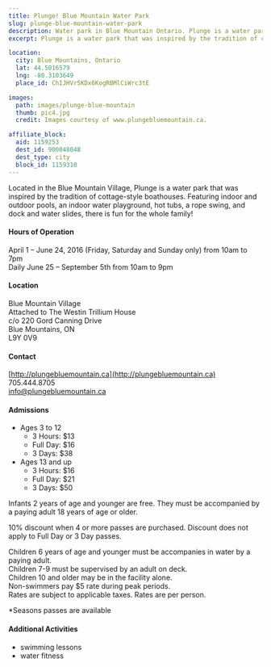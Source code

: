 ```yaml
---
title: Plunge! Blue Mountain Water Park
slug: plunge-blue-mountain-water-park
description: Water park in Blue Mountain Ontario. Plunge is a water park that was inspired by the tradition of cottage-style boathouses.
excerpt: Plunge is a water park that was inspired by the tradition of cottage-style boathouses.

location:
  city: Blue Mountains, Ontario
  lat: 44.5016579
  lng: -80.3103649
  place_id: ChIJHVr5KDx6KogRBMlCiWrc3tE

images:
  path: images/plunge-blue-mountain
  thumb: pic4.jpg
  credit: Images courtesy of www.plungebluemountain.ca.

affiliate_block:
  aid: 1159253
  dest_id: 900048048
  dest_type: city
  block_id: 1159310
---
```

Located in the Blue Mountain Village, Plunge is a water park that was inspired by the tradition of cottage-style boathouses.  Featuring indoor and outdoor pools, an indoor water playground, hot tubs, a rope swing, and dock and water slides, there is fun for the whole family!   

#### Hours of Operation 
April 1 – June 24, 2016 (Friday, Saturday and Sunday only) from 10am to 7pm  
Daily June 25 – September 5th from 10am to 9pm

#### Location 
Blue Mountain Village  
Attached to The Westin Trillium House  
c/o 220 Gord Canning Drive  
Blue Mountains, ON  
L9Y 0V9

#### Contact
[http://plungebluemountain.ca](http://plungebluemountain.ca)  
705.444.8705  
info@plungebluemountain.ca

#### Admissions
- Ages 3 to 12
  - 3 Hours: $13
  - Full Day: $16
  - 3 Days: $38
- Ages 13 and up
  - 3 Hours: $16
  - Full Day: $21
  - 3 Days: $50

Infants 2 years of age and younger are free. They must be accompanied by a paying adult 18 years of age or older.

10% discount when 4 or more passes are purchased. Discount does not apply to Full Day or 3 Day passes. 

Children 6 years of age and younger must be accompanies in water by a paying adult.  
Children 7-9 must be supervised by an adult on deck.  
Children 10 and older may be in the facility alone.  
Non-swimmers pay $5 rate during peak periods.  
Rates are subject to applicable taxes. Rates are per person. 

*Seasons passes are available

#### Additional Activities
- swimming lessons
- water fitness

